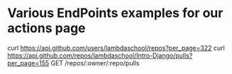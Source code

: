 # Various EndPoints examples for our actions page
curl https://api.github.com/users/lambdaschool/repos?per_page=322
curl https://api.github.com/repos/lambdaschool/Intro-Django/pulls?per_page=155
GET /repos/:owner/:repo/pulls
